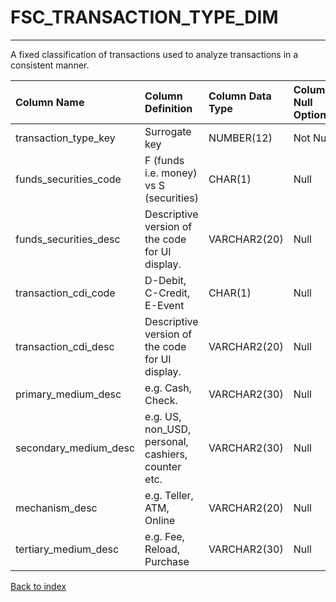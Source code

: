 # FSC_TRANSACTION_TYPE_DIM

---

A fixed classification of transactions used to analyze transactions in a consistent manner.

| Column Name           | Column Definition                                  | Column Data Type   | Column Null Option   | PK   | FK   |
|:----------------------|:---------------------------------------------------|:-------------------|:---------------------|:-----|:-----|
| transaction_type_key  | Surrogate key                                      | NUMBER(12)         | Not Null             | Yes  | No   |
| funds_securities_code | F (funds i.e. money) vs S (securities)             | CHAR(1)            | Null                 | No   | No   |
| funds_securities_desc | Descriptive version of the code for UI display.    | VARCHAR2(20)       | Null                 | No   | No   |
| transaction_cdi_code  | D-Debit, C-Credit, E-Event                         | CHAR(1)            | Null                 | No   | No   |
| transaction_cdi_desc  | Descriptive version of the code for UI display.    | VARCHAR2(20)       | Null                 | No   | No   |
| primary_medium_desc   | e.g. Cash, Check.                                  | VARCHAR2(30)       | Null                 | No   | No   |
| secondary_medium_desc | e.g. US, non_USD, personal, cashiers, counter etc. | VARCHAR2(30)       | Null                 | No   | No   |
| mechanism_desc        | e.g. Teller, ATM, Online                           | VARCHAR2(20)       | Null                 | No   | No   |
| tertiary_medium_desc  | e.g. Fee, Reload, Purchase                         | VARCHAR2(30)       | Null                 | No   | No   |

[Back to index](./index.md)